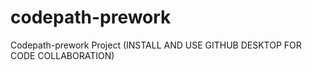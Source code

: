 # codepath-prework
Codepath-prework Project (INSTALL AND USE GITHUB DESKTOP FOR CODE COLLABORATION)

